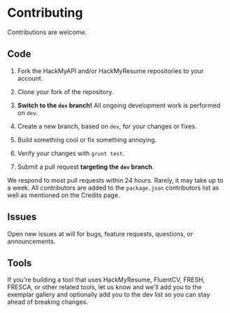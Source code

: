 Contributing
============

Contributions are welcome.

## Code


1. Fork the HackMyAPI and/or HackMyResume repositories to your account.

2. Clone your fork of the repository.

3. **Switch to the `dev` branch!** All ongoing development work is performed
on `dev`.

2. Create a new branch, based on `dev`, for your changes or fixes.

3. Build something cool or fix something annoying.

4. Verify your changes with `grunt test`.

5. Submit a pull request **targeting the `dev` branch**.

We respond to most pull requests within 24 hours. Rarely, it may take up to a
week. All contributors are added to the `package.json` contributors list as well
as mentioned on the Credits page.

## Issues

Open new issues at will for bugs, feature requests, questions, or announcements.

## Tools

If you're building a tool that uses HackMyResume, FluentCV, FRESH, FRESCA, or
other related tools, let us know and we'll add you to the exemplar gallery and
optionally add you to the dev list so you can stay ahead of breaking changes.
